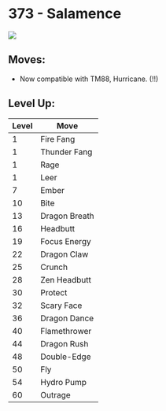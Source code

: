 # 373 - Salamence
![][373]

## Moves:

 - Now compatible with TM88, Hurricane. (!!)

## Level Up:

Level | Move
---   | ---
  1   | Fire Fang
  1   | Thunder Fang
  1   | Rage
  1   | Leer
  7   | Ember
 10   | Bite
 13   | Dragon Breath
 16   | Headbutt
 19   | Focus Energy
 22   | Dragon Claw
 25   | Crunch
 28   | Zen Headbutt
 30   | Protect
 32   | Scary Face
 36   | Dragon Dance
 40   | Flamethrower
 44   | Dragon Rush
 48   | Double-Edge
 50   | Fly
 54   | Hydro Pump
 60   | Outrage



[373]: /img/pokemon/373.png
